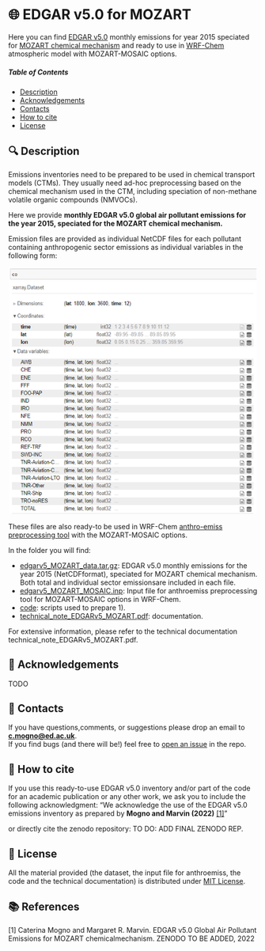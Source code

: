 # :globe_with_meridians: EDGAR v5.0 for MOZART 
Here you can find [EDGAR v5.0](https://edgar.jrc.ec.europa.eu/index.php/dataset_ap50) monthly emissions for year 2015 speciated for [MOZART chemical mechanism](https://gmd.copernicus.org/articles/3/43/2010/) and ready to use in [WRF-Chem ](https://ruc.noaa.gov/wrf/wrf-chem/) atmospheric model with MOZART-MOSAIC options.


##### Table of Contents  
* [Description](#Description)  
* [Acknowledgements](#Acknowledgements)
* [Contacts](#Contacts)
* [How to cite](#How-to-cite)
* [License](#License)


    
<a name="Description"/>
<a name="Acknowledgements"/>
<a name="Contacts"/>
<a name="How-to-cite"/>
<a name="License"/>


## :mag: Description
Emissions inventories need to be prepared to be used in chemical transport models (CTMs). They usually need ad-hoc preprocessing based on the chemical mechanism used in the CTM, including speciation of non-methane volatile organic compounds (NMVOCs). 

Here we provide **monthly EDGAR v5.0 global  air  pollutant  emissions  for  the  year  2015,  speciated  for  the  MOZART  chemical  mechanism.** 

Emission files are provided as individual NetCDF files for each pollutant containing anthropogenic sector emissions as individual variables in the following form:
<p align="center">
<img src="/images/dataset_structure.PNG" width="500" height="500">
</p>

These files are also ready-to be used in WRF-Chem [anthro-emiss preprocessing  tool](https://www2.acom.ucar.edu/wrf-chem/wrf-chem-tools-community)  with the MOZART-MOSAIC options.

In the folder you will find:
* [edgarv5\_MOZART\_data.tar.gz](/edgarv5.0_for_mozart/edgarv5\_MOZART\_data.tar.gz):  EDGAR  v5.0  monthly  emissions  for  the  year  2015  (NetCDFformat), speciated for MOZART chemical mechanism.  Both total and individual sector emissionsare included in each file. 
* [edgarv5\_MOZART\_MOSAIC.inp](/edgarv5.0_for_mozart/edgarv5\_MOZART\_MOSAIC.inp):  Input file for anthroemiss preprocessing tool for MOZART-MOSAIC options in WRF-Chem.
* [code](/edgarv5.0_for_mozart/code):  scripts used to prepare 1).  
* [technical\_note\_EDGARv5\_MOZART.pdf](/edgarv5.0_for_mozart/technical\_note\_EDGARv5\_MOZART.pdf): documentation.


For extensive information, please refer to the technical documentation technical\_note\_EDGARv5\_MOZART.pdf.

## :raised_hands: Acknowledgements
TODO

## :envelope_with_arrow: Contacts 
If you have questions,comments, or suggestions please drop an email to **c.mogno@ed.ac.uk**. <br />
If you find bugs (and there will be!) feel free to [open an issue](https://github.com/catemgn/EDGARv5_MOZART/issues) in the repo.

## :speech_balloon: How to cite  
If you use this ready-to-use EDGAR v5.0 inventory and/or part of the code for an academic publication or any other work, we ask you to include the following acknowledgment: “We acknowledge the use of the EDGAR v5.0 emissions inventory as prepared by **Mogno and Marvin (2022)**  [[1]](#1)”

or directly cite the zenodo repository:
TO DO: ADD FINAL ZENODO REP.

## :memo: License
All  the  material  provided  (the  dataset,  the  input  file  for  anthroemiss,  the  code  and  the technical documentation) is distributed under [MIT License](https://choosealicense.com/licenses/mit/).

## :books: References
<a id="1">[1]</a>
 Caterina Mogno and Margaret R. Marvin. EDGAR v5.0 Global Air Pollutant Emissions for MOZART chemicalmechanism. ZENODO TO BE ADDED, 2022
